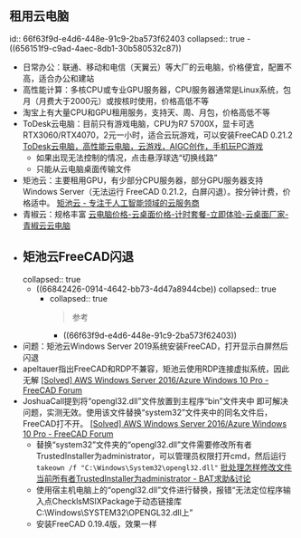 ## 租用云电脑
id:: 66f63f9d-e4d6-448e-91c9-2ba573f62403
collapsed:: true
	- ((656151f9-c9ad-4aec-8db1-30b580532c87))
- 日常办公：联通、移动和电信（天翼云）等大厂的云电脑，价格便宜，配置不高，适合办公和建站
- 高性能计算：多核CPU或专业GPU服务器，CPU服务器通常是Linux系统，包月（月费大于2000元）或按核时使用，价格高低不等
- 淘宝上有大量CPU和GPU租用服务，支持天、周、月包，价格高低不等
- ToDesk云电脑：目前只有游戏电脑，CPU为R7 5700X，显卡可选RTX3060/RTX4070，2元一小时，适合云玩游戏，可以安装FreeCAD 0.21.2 [ToDesk云电脑，高性能云电脑，云游戏，AIGC创作，手机玩PC游戏](https://daas-personal.todesk.com/)
	- 如果出现无法控制的情况，点击悬浮球选“切换线路”
	- 只能从云电脑桌面传输文件
- 矩池云：主要租用GPU，有少部分CPU服务器，部分GPU服务器支持Windows Server（无法运行 FreeCAD 0.21.2，白屏闪退）。按分钟计费，价格适中。 [矩池云 - 专注于人工智能领域的云服务商](https://www.matpool.com/)
- 青椒云：规格丰富 [云电脑价格-云桌面价格-计时套餐-立即体验-云桌面厂家-青椒云云电脑](https://www.qingjiaocloud.com/pricing/)
- ## 矩池云FreeCAD闪退
  collapsed:: true
	- ((66842426-0914-4642-bb73-4d47a8944cbe))
	  collapsed:: true
		- collapsed:: true
		  >参考
			- ((66f63f9d-e4d6-448e-91c9-2ba573f62403))
- 问题：矩池云Windows Server 2019系统安装FreeCAD，打开显示白屏然后闪退
- apeltauer指出FreeCAD和RDP不兼容，矩池云使用RDP连接虚拟系统，因此无解 [[Solved] AWS Windows Server 2016/Azure Windows 10 Pro - FreeCAD Forum](https://forum.freecad.org/viewtopic.php?t=42264)
- JoshuaCall提到将“opengl32.dll”文件放置到主程序“bin”文件夹中 即可解决问题，实测无效。使用该文件替换“system32”文件夹中的同名文件后，FreeCAD打不开。 [[Solved] AWS Windows Server 2016/Azure Windows 10 Pro - FreeCAD Forum](https://forum.freecad.org/viewtopic.php?t=42264)
	- 替换“system32”文件夹的“opengl32.dll”文件需要修改所有者TrustedInstaller为administrator，可以管理员权限打开cmd，然后运行`takeown /f "C:\Windows\System32\opengl32.dll"` [批处理怎样修改文件当前所有者TrustedInstaller为administrator - BAT求助&讨论](http://www.bathome.net/thread-57557-1-1.html)
	- 使用宿主机电脑上的“opengl32.dll”文件进行替换，报错“无法定位程序输入点ChecklsMSIXPackage于动态链接库
	  C:\Windows\SYSTEM32\OPENGL32.dll上”
	- 安装FreeCAD 0.19.4版，效果一样